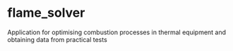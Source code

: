 # flame_solver
Application for optimising combustion processes in thermal equipment and obtaining data from practical tests
